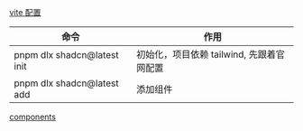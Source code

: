 [vite 配置](https://ui.shadcn.com/docs/installation/vite)

| 命令                              | 作用                         |
| ------------------------------- | -------------------------- |
| pnpm dlx shadcn@latest init<br> | 初始化，项目依赖 tailwind, 先跟着官网配置 |
| pnpm dlx shadcn@latest add<br>  | 添加组件                       |
[components](https://ui.shadcn.com/docs/components)